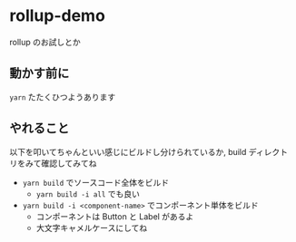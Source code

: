 # rollup-demo
rollup のお試しとか

## 動かす前に
`yarn` たたくひつようあります

## やれること
以下を叩いてちゃんといい感じにビルドし分けられているか, build ディレクトリをみて確認してみてね

- `yarn build` でソースコード全体をビルド
  - `yarn build -i all` でも良い
- `yarn build -i <component-name>` でコンポーネント単体をビルド
  - コンポーネントは Button と Label があるよ
  - 大文字キャメルケースにしてね